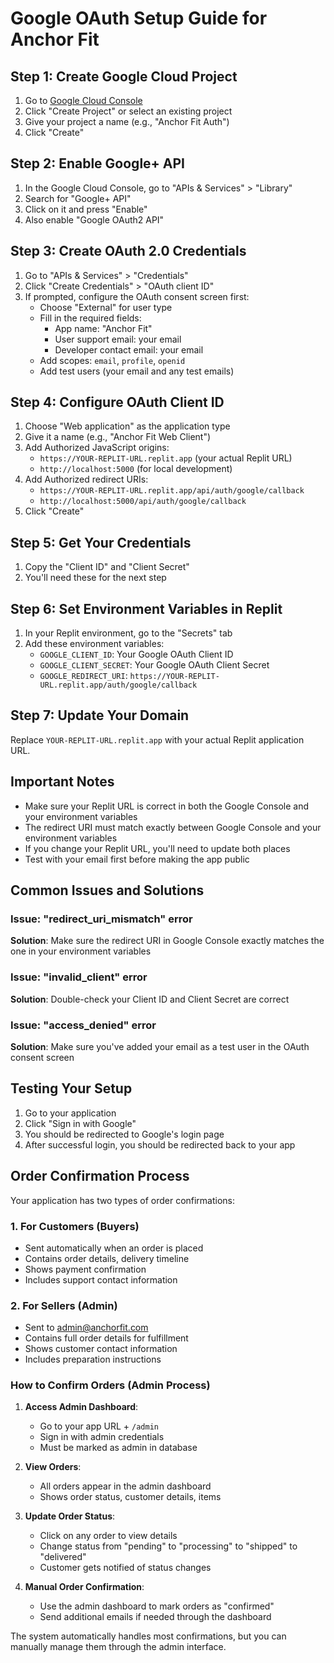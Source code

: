 # Google OAuth Setup Guide for Anchor Fit

## Step 1: Create Google Cloud Project

1. Go to [Google Cloud Console](https://console.cloud.google.com/)
2. Click "Create Project" or select an existing project
3. Give your project a name (e.g., "Anchor Fit Auth")
4. Click "Create"

## Step 2: Enable Google+ API

1. In the Google Cloud Console, go to "APIs & Services" > "Library"
2. Search for "Google+ API"
3. Click on it and press "Enable"
4. Also enable "Google OAuth2 API"

## Step 3: Create OAuth 2.0 Credentials

1. Go to "APIs & Services" > "Credentials"
2. Click "Create Credentials" > "OAuth client ID"
3. If prompted, configure the OAuth consent screen first:
   - Choose "External" for user type
   - Fill in the required fields:
     - App name: "Anchor Fit"
     - User support email: your email
     - Developer contact email: your email
   - Add scopes: `email`, `profile`, `openid`
   - Add test users (your email and any test emails)

## Step 4: Configure OAuth Client ID

1. Choose "Web application" as the application type
2. Give it a name (e.g., "Anchor Fit Web Client")
3. Add Authorized JavaScript origins:
   - `https://YOUR-REPLIT-URL.replit.app` (your actual Replit URL)
   - `http://localhost:5000` (for local development)
4. Add Authorized redirect URIs:
   - `https://YOUR-REPLIT-URL.replit.app/api/auth/google/callback`
   - `http://localhost:5000/api/auth/google/callback`
5. Click "Create"

## Step 5: Get Your Credentials

1. Copy the "Client ID" and "Client Secret"
2. You'll need these for the next step

## Step 6: Set Environment Variables in Replit

1. In your Replit environment, go to the "Secrets" tab
2. Add these environment variables:
   - `GOOGLE_CLIENT_ID`: Your Google OAuth Client ID
   - `GOOGLE_CLIENT_SECRET`: Your Google OAuth Client Secret
   - `GOOGLE_REDIRECT_URI`: `https://YOUR-REPLIT-URL.replit.app/auth/google/callback`

## Step 7: Update Your Domain

Replace `YOUR-REPLIT-URL.replit.app` with your actual Replit application URL.

## Important Notes

- Make sure your Replit URL is correct in both the Google Console and your environment variables
- The redirect URI must match exactly between Google Console and your environment variables
- If you change your Replit URL, you'll need to update both places
- Test with your email first before making the app public

## Common Issues and Solutions

### Issue: "redirect_uri_mismatch" error
**Solution**: Make sure the redirect URI in Google Console exactly matches the one in your environment variables

### Issue: "invalid_client" error
**Solution**: Double-check your Client ID and Client Secret are correct

### Issue: "access_denied" error
**Solution**: Make sure you've added your email as a test user in the OAuth consent screen

## Testing Your Setup

1. Go to your application
2. Click "Sign in with Google"
3. You should be redirected to Google's login page
4. After successful login, you should be redirected back to your app

## Order Confirmation Process

Your application has two types of order confirmations:

### 1. For Customers (Buyers)
- Sent automatically when an order is placed
- Contains order details, delivery timeline
- Shows payment confirmation
- Includes support contact information

### 2. For Sellers (Admin)
- Sent to admin@anchorfit.com
- Contains full order details for fulfillment
- Shows customer contact information
- Includes preparation instructions

### How to Confirm Orders (Admin Process)

1. **Access Admin Dashboard**:
   - Go to your app URL + `/admin`
   - Sign in with admin credentials
   - Must be marked as admin in database

2. **View Orders**:
   - All orders appear in the admin dashboard
   - Shows order status, customer details, items

3. **Update Order Status**:
   - Click on any order to view details
   - Change status from "pending" to "processing" to "shipped" to "delivered"
   - Customer gets notified of status changes

4. **Manual Order Confirmation**:
   - Use the admin dashboard to mark orders as "confirmed"
   - Send additional emails if needed through the dashboard

The system automatically handles most confirmations, but you can manually manage them through the admin interface.